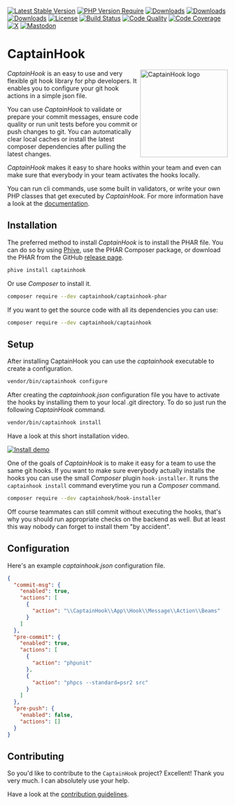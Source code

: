 [![Latest Stable Version](https://poser.pugx.org/captainhook/captainhook/v/stable.svg?v=1)](https://packagist.org/packages/captainhook/captainhook)
[![PHP Version Require](http://poser.pugx.org/captainhook/captainhook/require/php)](https://packagist.org/packages/captainhook/captainhook)
[![Downloads](https://poser.pugx.org/captainhook/captainhook/downloads)](https://packagist.org/packages/captainhook/captainhook)
[![Downloads](https://poser.pugx.org/captainhook/captainhook/d/monthly)](https://packagist.org/packages/captainhook/captainhook/stats)
[![Downloads](https://poser.pugx.org/captainhook/captainhook/d/daily)](https://packagist.org/packages/captainhook/captainhook/stats)
[![License](https://poser.pugx.org/captainhook/captainhook/license.svg?v=1)](https://packagist.org/packages/captainhook/captainhook)
[![Build Status](https://github.com/captainhookphp/captainhook/workflows/Continuous%20Integration/badge.svg)](https://github.com/captainhookphp/captainhook/actions)
[![Code Quality](https://scrutinizer-ci.com/g/captainhookphp/captainhook/badges/quality-score.png?b=main&v=1)](https://scrutinizer-ci.com/g/captainhookphp/captainhook/?branch=master)
[![Code Coverage](https://scrutinizer-ci.com/g/captainhookphp/captainhook/badges/coverage.png?b=main&v=1)](https://scrutinizer-ci.com/g/captainhookphp/captainhook/?branch=master)
[![X](https://img.shields.io/badge/X-%40captainhookphp-black.svg)](https://twitter.com/intent/user?screen_name=captainhookphp)
[![Mastodon](https://img.shields.io/badge/Mastodon-%40captainhook-purple.svg)](https://phpc.social/@captainhook)

# CaptainHook

<img src="https://captainhookphp.github.io/captainhook/gfx/ch.png" alt="CaptainHook logo" align="right" width="200"/>

*CaptainHook* is an easy to use and very flexible git hook library for php developers.
It enables you to configure your git hook actions in a simple json file.

You can use *CaptainHook* to validate or prepare your commit messages, ensure code quality
or run unit tests before you commit or push changes to git. You can automatically clear
local caches or install the latest composer dependencies after pulling the latest changes.

*CaptainHook* makes it easy to share hooks within your team and even can make sure that
everybody in your team activates the hooks locally.

You can run cli commands, use some built in validators, or write
your own PHP classes that get executed by *CaptainHook*.
For more information have a look at the [documentation](https://captainhookphp.github.io/captainhook/ "CaptainHook Documentation").

## Installation

The preferred method to install *CaptainHook* is to install the PHAR file.
You can do so by using [Phive](https://phar.io/), use the PHAR Composer package, or download the PHAR from the GitHub [release page](https://github.com/captainhookphp/captainhook/releases/latest).
```bash
phive install captainhook
```
Or use *Composer* to install it.
```bash
composer require --dev captainhook/captainhook-phar
```
If you want to get the source code with all its dependencies you can use:
```bash
composer require --dev captainhook/captainhook
```

## Setup
After installing CaptainHook you can use the *captainhook* executable to create a configuration.
```bash
vendor/bin/captainhook configure
```
After creating the *captainhook.json* configuration file you have to activate the hooks by installing them to
your local .git directory. To do so just run the following *CaptainHook* command.
```bash
vendor/bin/captainhook install
```

Have a look at this short installation video.

[![Install demo](http://img.youtube.com/vi/qQyDc-Wxk7Y/hq720.jpg)](http://www.youtube.com/watch?v=qQyDc-Wxk7Y)

One of the goals of *CaptainHook* is to make it easy for a team to use the same git hooks. If you want to make sure
everybody actually installs the hooks you can use the small *Composer* plugin `hook-installer`.
It runs the `captainhook install` command everytime you run a *Composer* command.

```bash
composer require --dev captainhook/hook-installer
```

Off course teammates can still commit without executing the hooks,
that's why you should run appropriate checks on the backend as well.
But at least this way nobody can forget to install them "by accident".

## Configuration

Here's an example *captainhook.json* configuration file.
```json
{
  "commit-msg": {
    "enabled": true,
    "actions": [
      {
        "action": "\\CaptainHook\\App\\Hook\\Message\\Action\\Beams"
      }
    ]
  },
  "pre-commit": {
    "enabled": true,
    "actions": [
      {
        "action": "phpunit"
      },
      {
        "action": "phpcs --standard=psr2 src"
      }
    ]
  },
  "pre-push": {
    "enabled": false,
    "actions": []
  }
}
```

## Contributing

So you'd like to contribute to the `CaptainHook` project? Excellent! Thank you very much.
I can absolutely use your help.

Have a look at the [contribution guidelines](CONTRIBUTING.md).
